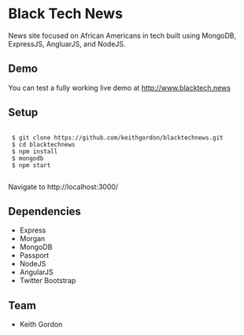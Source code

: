 # Black Tech News
News site focused on African Americans in tech built using MongoDB, ExpressJS, AngluarJS, and NodeJS.

## Demo
You can test a fully working live demo at http://www.blacktech.news

## Setup

 <pre><code>
 $ git clone https://github.com/keithgordon/blacktechnews.git
 $ cd blacktechnews
 $ npm install
 $ mongodb
 $ npm start
 </code></pre>

<p>Navigate to http://localhost:3000/</p>

## Dependencies

 * Express
 * Morgan
 * MongoDB
 * Passport
 * NodeJS
 * AngularJS
 * Twitter Bootstrap

## Team

* <p>Keith Gordon<a href="mailto:keith@keiththecomputerguy.com"></a></p>
